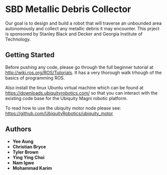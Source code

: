 # SBD Metallic Debris Collector

Our goal is to design and build a robot that will traverse an unbounded area
autonomously and collect any metallic debris it may encounter. This prject is
sponsored by Stanley Black and Decker and Georgia Institute of Technology.

## Getting Started

Before pushing any code, please go through the full beginner tutorial at
http://wiki.ros.org/ROS/Tutorials. It has a very thorough walk trhough of the
basics of programming ROS.

Also install the linux Ubuntu virtual machine which can be found at
https://downloads.ubiquityrobotics.com/ so that you can interact with the
existing code base for the Ubiquity Magni robotic platform.

To read how to use the ubiquity motor node please see:
https://github.com/UbiquityRobotics/ubiquity_motor


## Authors

 * **Yee Aung**
 * **Christian Bryce**
 * **Tyler Brown**
 * **Ying Ying Choi**
 * **Nam Igwe**
 * **Mohammad Karim**